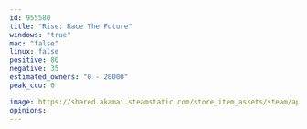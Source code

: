 ```yaml
---
id: 955580
title: "Rise: Race The Future"
windows: "true"
mac: "false"
linux: false
positive: 80
negative: 35
estimated_owners: "0 - 20000"
peak_ccu: 0

image: https://shared.akamai.steamstatic.com/store_item_assets/steam/apps/955580/header.jpg?t=1667196608
opinions:
---
```

